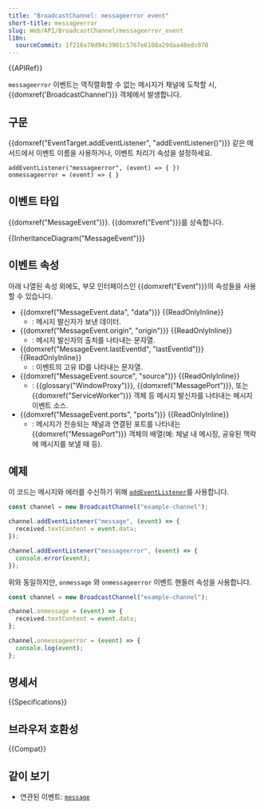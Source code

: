 ```yaml
---
title: "BroadcastChannel: messageerror event"
short-title: messageerror
slug: Web/API/BroadcastChannel/messageerror_event
l10n:
  sourceCommit: 1f216a70d94c3901c5767e6108a29daa48edc070
---
```


{{APIRef}}

`messageerror` 이벤트는 역직렬화할 수 없는 메시지가 채널에 도착할 시, {{domxref('BroadcastChannel')}} 객체에서 발생합니다.

## 구문

{{domxref("EventTarget.addEventListener", "addEventListener()")}} 같은 메서드에서 이벤트 이름을 사용하거나, 이벤트 처리기 속성을 설정하세요.

```js-nolint
addEventListener("messageerror", (event) => { })
onmessageerror = (event) => { }
```

## 이벤트 타입

{{domxref("MessageEvent")}}. {{domxref("Event")}}를 상속합니다.

{{InheritanceDiagram("MessageEvent")}}

## 이벤트 속성

아래 나열된 속성 외에도, 부모 인터페이스인 {{domxref("Event")}}의 속성들을 사용할 수 있습니다.

- {{domxref("MessageEvent.data", "data")}} {{ReadOnlyInline}}
  - : 메시지 발신자가 보낸 데이터.
- {{domxref("MessageEvent.origin", "origin")}} {{ReadOnlyInline}}
  - : 메시지 발신자의 출처를 나타내는 문자열.
- {{domxref("MessageEvent.lastEventId", "lastEventId")}} {{ReadOnlyInline}}
  - : 이벤트의 고유 ID를 나타내는 문자열.
- {{domxref("MessageEvent.source", "source")}} {{ReadOnlyInline}}
  - : {{glossary("WindowProxy")}}, {{domxref("MessagePort")}}, 또는 {{domxref("ServiceWorker")}} 객체 등 메시지 발신자를 나타내는 메시지 이벤트 소스.
- {{domxref("MessageEvent.ports", "ports")}} {{ReadOnlyInline}}
  - : 메시지가 전송되는 채널과 연결된 포트를 나타내는 {{domxref("MessagePort")}} 객체의 배열(예: 체널 내 메시징, 공유된 맥락에 메시지를 보낼 때 등).

## 예제

이 코드는 메시지와 에러를 수신하기 위해 [`addEventListener`](/ko/docs/Web/API/EventTarget/addEventListener)를 사용합니다.

```js
const channel = new BroadcastChannel("example-channel");

channel.addEventListener("message", (event) => {
  received.textContent = event.data;
});

channel.addEventListener("messageerror", (event) => {
  console.error(event);
});
```

위와 동일하지만, `onmessage` 와 `onmessageerror` 이벤트 핸들러 속성을 사용합니다.

```js
const channel = new BroadcastChannel("example-channel");

channel.onmessage = (event) => {
  received.textContent = event.data;
};

channel.onmessageerror = (event) => {
  console.log(event);
};
```

## 명세서

{{Specifications}}

## 브라우저 호환성

{{Compat}}

## 같이 보기

- 연관된 이벤트: [`message`](/ko/docs/Web/API/BroadcastChannel/message_event)
